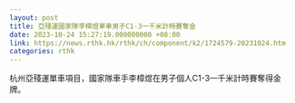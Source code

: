 ```yaml
---
layout: post
title: 亞殘運國家隊李樟煜單車男子C1-3一千米計時賽奪金
date: 2023-10-24 15:27:19.000000000 +08:00
link: https://news.rthk.hk/rthk/ch/component/k2/1724579-20231024.htm
categories: rthk
---
```


杭州亞殘運單車項目，國家隊車手李樟煜在男子個人C1-3一千米計時賽奪得金牌。
